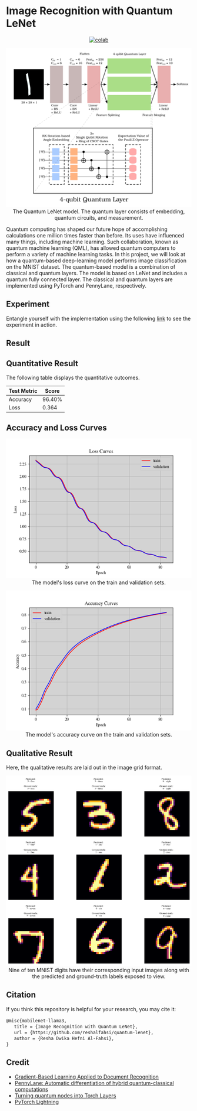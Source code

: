 # Image Recognition with Quantum LeNet


<div align="center">
    <a href="https://colab.research.google.com/github/reshalfahsi/quantum-lenet/blob/master/Image_Recognition_with_Quantum_LeNet.ipynb"><img src="https://colab.research.google.com/assets/colab-badge.svg" alt="colab"></a>
    <br />
</div>


<p align="center"> <img src="https://github.com/reshalfahsi/quantum-lenet/blob/master/assets/quantum-lenet.png" alt="quantum-lenet" > <br /> The Quantum LeNet model. The quantum layer consists of embedding, quantum circuits, and measurement. </p>


Quantum computing has shaped our future hope of accomplishing calculations one million times faster than before. Its uses have influenced many things, including machine learning. Such collaboration, known as quantum machine learning (QML), has allowed quantum computers to perform a variety of machine learning tasks. In this project, we will look at how a quantum-based deep-learning model performs image classification on the MNIST dataset. The quantum-based model is a combination of classical and quantum layers. The model is based on LeNet and includes a quantum fully connected layer. The classical and quantum layers are implemented using PyTorch and PennyLane, respectively.


## Experiment

Entangle yourself with the implementation using the following [link](https://github.com/reshalfahsi/quantum-lenet/blob/master/Image_Recognition_with_Quantum_LeNet.ipynb) to see the experiment in action.


## Result

## Quantitative Result

The following table displays the quantitative outcomes.

Test Metric | Score |
----------- | ----- |
Accuracy | 96.40%
Loss | 0.364


## Accuracy and Loss Curves

<p align="center"> <img src="https://github.com/reshalfahsi/quantum-lenet/blob/master/assets/loss_curve.png" alt="loss_curve" > <br /> The model's loss curve on the train and validation sets. </p>

<p align="center"> <img src="https://github.com/reshalfahsi/quantum-lenet/blob/master/assets/acc_curve.png" alt="acc_curve" > <br /> The model's accuracy curve on the train and validation sets. </p>


## Qualitative Result

Here, the qualitative results are laid out in the image grid format.

<p align="center"> <img src="https://github.com/reshalfahsi/quantum-lenet/blob/master/assets/qualitative.png" alt="qualitative" > <br /> Nine of ten MNIST digits have their corresponding input images along with the predicted and ground-truth labels exposed to view. </p>


## Citation

If you think this repository is helpful for your research, you may cite it:

```
@misc{mobilenet-llama3,
   title = {Image Recognition with Quantum LeNet},
   url = {https://github.com/reshalfahsi/quantum-lenet},
   author = {Resha Dwika Hefni Al-Fahsi},
}
```



## Credit

- [Gradient-Based Learning Applied to Document Recognition](http://vision.stanford.edu/cs598_spring07/papers/Lecun98.pdf)
- [PennyLane: Automatic differentiation of hybrid quantum-classical computations](https://arxiv.org/pdf/1811.04968)
- [Turning quantum nodes into Torch Layers](https://pennylane.ai/qml/demos/tutorial_qnn_module_torch)
- [PyTorch Lightning](https://lightning.ai/docs/pytorch/latest/)
